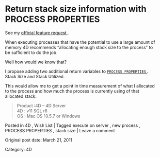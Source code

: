 # Return stack size information with PROCESS PROPERTIES

See my [ official feature request ](http://forums.4d.fr/Post//5368969/1/) .

When executing processes that have the potential to use a large amount of
memory 4D recommends “allocating enough stack size to the process” to be
sufficient to do the job.

Well how would we know that?

I propose adding two additional return variables to [ ` PROCESS PROPERTIES `
](http://doc.4d.com/4Dv11.6/help/command/en/page336.html) . Stack Size and
Stack Utilized.

This would allow me to get a point in time measurement of what I allocated to
the process and how much the process is currently using of that allocated
stack.

>Product :4D – 4D Server  
>4D : v11 SQL r8  
>OS : Mac OS 10.5.7 or Windows

Posted in 4D , Wish List | Tagged execute on server , new process , PROCESS PROPERTIES , stack size | Leave a comment 


Original post date: March 21, 2011

Category: 4D